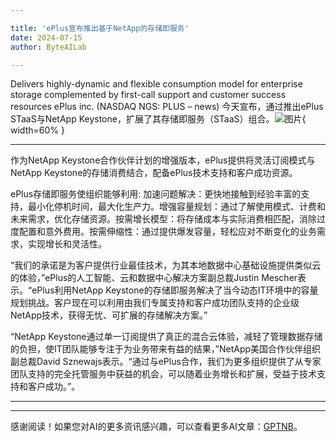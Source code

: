 ```yaml
---

title: 'ePlus宣布推出基于NetApp的存储即服务'
date: 2024-07-15
author: ByteAILab

---
```


Delivers highly-dynamic and flexible consumption model for enterprise storage complemented by first-call support and customer success resources
ePlus inc. (NASDAQ NGS: PLUS – news) 今天宣布，通过推出ePlus STaaS与NetApp Keystone，扩展了其存储即服务（STaaS）组合。![图片](https://ai-techpark.com/wp-content/uploads/2024/07/ePlus-960x540.jpg){ width=60% }

---
作为NetApp Keystone合作伙伴计划的增强版本，ePlus提供将灵活订阅模式与NetApp Keystone的存储消费结合，配备ePlus技术支持和客户成功资源。

ePlus存储即服务使组织能够利用:
加速问题解决：更快地接触到经验丰富的支持，最小化停机时间，最大化生产力。增强容量规划：通过了解使用模式、计费和未来需求，优化存储资源。按需增长模型：将存储成本与实际消费相匹配，消除过度配置和意外费用。按需伸缩性：通过提供爆发容量，轻松应对不断变化的业务需求，实现增长和灵活性。

“我们的承诺是为客户提供行业最佳技术，为其本地数据中心基础设施提供类似云的体验，”ePlus的人工智能、云和数据中心解决方案副总裁Justin Mescher表示。“ePlus利用NetApp Keystone的存储即服务解决了当今动态IT环境中的容量规划挑战。客户现在可以利用由我们专属支持和客户成功团队支持的企业级NetApp技术，获得无忧、可扩展的存储解决方案。”

“NetApp Keystone通过单一订阅提供了真正的混合云体验，减轻了管理数据存储的负担，使IT团队能够专注于为业务带来有益的结果，”NetApp美国合作伙伴组织副总裁David Sznewajs表示。“通过与ePlus合作，我们为更多组织提供了从专家团队支持的完全托管服务中获益的机会，可以随着业务增长和扩展，受益于技术支持和客户成功。”。

---
---
感谢阅读！如果您对AI的更多资讯感兴趣，可以查看更多AI文章：[GPTNB](https://gptnb.com)。